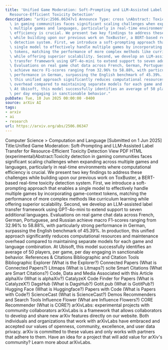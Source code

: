 ```yaml
---
title: 'Unified Game Moderation: Soft-Prompting and LLM-Assisted Label Transfer for
  Resource-Efficient Toxicity Detection'
description: "arXiv:2506.06347v1 Announce Type: cross \nAbstract: Toxicity detection\
  \ in gaming communities faces significant scaling challenges when expanding across\
  \ multiple games and languages, particularly in real-time environments where computational\
  \ efficiency is crucial. We present two key findings to address these challenges\
  \ while building upon our previous work on ToxBuster, a BERT-based real-time toxicity\
  \ detection system. First, we introduce a soft-prompting approach that enables a\
  \ single model to effectively handle multiple games by incorporating game-context\
  \ tokens, matching the performance of more complex methods like curriculum learning\
  \ while offering superior scalability. Second, we develop an LLM-assisted label\
  \ transfer framework using GPT-4o-mini to extend support to seven additional languages.\
  \ Evaluations on real game chat data across French, German, Portuguese, and Russian\
  \ achieve macro F1-scores ranging from 32.96% to 58.88%, with particularly strong\
  \ performance in German, surpassing the English benchmark of 45.39%. In production,\
  \ this unified approach significantly reduces computational resources and maintenance\
  \ overhead compared to maintaining separate models for each game and language combination.\
  \ At Ubisoft, this model successfully identifies an average of 50 players, per game,\
  \ per day engaging in sanctionable behavior."
pubDate: Tue, 10 Jun 2025 00:00:00 -0400
source: arXiv AI
tags:
- arxiv
- ai
- research
url: https://arxiv.org/abs/2506.06347
---
```


Computer Science > Computation and Language
[Submitted on 1 Jun 2025]
Title:Unified Game Moderation: Soft-Prompting and LLM-Assisted Label Transfer for Resource-Efficient Toxicity Detection
View PDF HTML (experimental)Abstract:Toxicity detection in gaming communities faces significant scaling challenges when expanding across multiple games and languages, particularly in real-time environments where computational efficiency is crucial. We present two key findings to address these challenges while building upon our previous work on ToxBuster, a BERT-based real-time toxicity detection system. First, we introduce a soft-prompting approach that enables a single model to effectively handle multiple games by incorporating game-context tokens, matching the performance of more complex methods like curriculum learning while offering superior scalability. Second, we develop an LLM-assisted label transfer framework using GPT-4o-mini to extend support to seven additional languages. Evaluations on real game chat data across French, German, Portuguese, and Russian achieve macro F1-scores ranging from 32.96% to 58.88%, with particularly strong performance in German, surpassing the English benchmark of 45.39%. In production, this unified approach significantly reduces computational resources and maintenance overhead compared to maintaining separate models for each game and language combination. At Ubisoft, this model successfully identifies an average of 50 players, per game, per day engaging in sanctionable behavior.
References & Citations
Bibliographic and Citation Tools
Bibliographic Explorer (What is the Explorer?)
Connected Papers (What is Connected Papers?)
Litmaps (What is Litmaps?)
scite Smart Citations (What are Smart Citations?)
Code, Data and Media Associated with this Article
alphaXiv (What is alphaXiv?)
CatalyzeX Code Finder for Papers (What is CatalyzeX?)
DagsHub (What is DagsHub?)
Gotit.pub (What is GotitPub?)
Hugging Face (What is Huggingface?)
Papers with Code (What is Papers with Code?)
ScienceCast (What is ScienceCast?)
Demos
Recommenders and Search Tools
Influence Flower (What are Influence Flowers?)
CORE Recommender (What is CORE?)
arXivLabs: experimental projects with community collaborators
arXivLabs is a framework that allows collaborators to develop and share new arXiv features directly on our website.
Both individuals and organizations that work with arXivLabs have embraced and accepted our values of openness, community, excellence, and user data privacy. arXiv is committed to these values and only works with partners that adhere to them.
Have an idea for a project that will add value for arXiv's community? Learn more about arXivLabs.